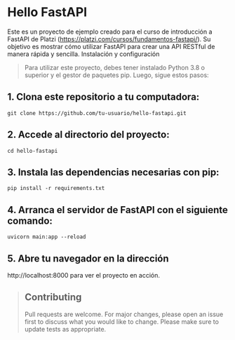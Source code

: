 # Hello FastAPI

Este es un proyecto de ejemplo creado para el curso de introducción a FastAPI de Platzi (https://platzi.com/cursos/fundamentos-fastapi/). Su objetivo es mostrar cómo utilizar FastAPI para crear una API RESTful de manera rápida y sencilla.
Instalación y configuración

> Para utilizar este proyecto, debes tener instalado Python 3.8 o superior y el gestor de paquetes pip. Luego, sigue estos pasos:


## 1. Clona este repositorio a tu computadora:

```
git clone https://github.com/tu-usuario/hello-fastapi.git

```
## 2. Accede al directorio del proyecto:

```
cd hello-fastapi
```

## 3. Instala las dependencias necesarias con pip:

```
pip install -r requirements.txt
```

## 4. Arranca el servidor de FastAPI con el siguiente comando:

```
uvicorn main:app --reload 
```

## 5. Abre tu navegador en la dirección 
http://localhost:8000 para ver el proyecto en acción.

> ## Contributing
>Pull requests are welcome. For major changes, please open an issue first to discuss what you would like to change.
> Please make sure to update tests as appropriate.
